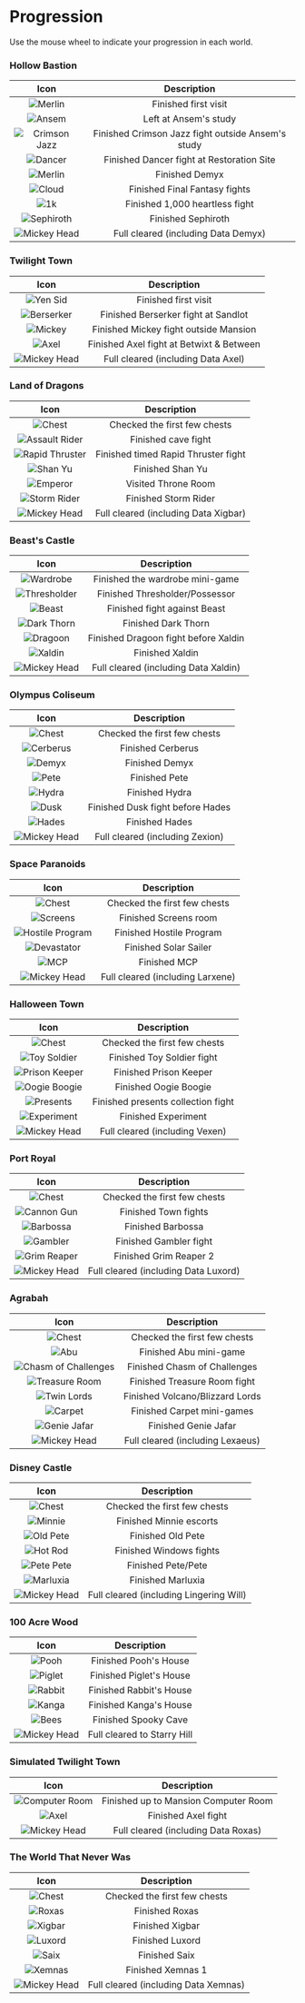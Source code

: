 # Progression

Use the mouse wheel to indicate your progression in each world.

### Hollow Bastion

Icon                | Description
:-----------------------------:|:---------------------------------:
![Merlin](src/main/resources/images/progression/merlin.png) | Finished first visit
![Ansem](src/main/resources/images/progression/ansem_the_wise.png) | Left at Ansem's study
![Crimson Jazz](src/main/resources/images/progression/crimson_jazz.png) | Finished Crimson Jazz fight outside Ansem's study
![Dancer](src/main/resources/images/progression/dancer.png) | Finished Dancer fight at Restoration Site
![Merlin](src/main/resources/images/progression/demyx.png) | Finished Demyx
![Cloud](src/main/resources/images/progression/cloud.png) | Finished Final Fantasy fights
![1k](src/main/resources/images/progression/1k.png) | Finished 1,000 heartless fight
![Sephiroth](src/main/resources/images/progression/sephiroth.png) | Finished Sephiroth
![Mickey Head](src/main/resources/images/Mickey_Head.png) | Full cleared (including Data Demyx)

### Twilight Town

Icon                | Description
:-----------------------------:|:---------------------------------:
![Yen Sid](src/main/resources/images/progression/yen_sid.png) | Finished first visit
![Berserker](src/main/resources/images/progression/berserker.png) | Finished Berserker fight at Sandlot
![Mickey](src/main/resources/images/progression/mickey.png) | Finished Mickey fight outside Mansion
![Axel](src/main/resources/images/progression/axel.png) | Finished Axel fight at Betwixt & Between
![Mickey Head](src/main/resources/images/Mickey_Head.png) | Full cleared (including Data Axel)

### Land of Dragons

Icon                | Description
:-----------------------------:|:---------------------------------:
![Chest](src/main/resources/images/progression/chest.png) | Checked the first few chests
![Assault Rider](src/main/resources/images/progression/assault_rider.png) | Finished cave fight
![Rapid Thruster](src/main/resources/images/progression/rapid_thruster.png) | Finished timed Rapid Thruster fight
![Shan Yu](src/main/resources/images/progression/shan_yu.png) | Finished Shan Yu
![Emperor](src/main/resources/images/progression/emperor.png) | Visited Throne Room
![Storm Rider](src/main/resources/images/progression/storm_rider.png) | Finished Storm Rider
![Mickey Head](src/main/resources/images/Mickey_Head.png) | Full cleared (including Data Xigbar)

### Beast's Castle

Icon                | Description
:-----------------------------:|:---------------------------------:
![Wardrobe](src/main/resources/images/progression/wardrobe.png) | Finished the wardrobe mini-game
![Thresholder](src/main/resources/images/progression/thresholder.png) | Finished Thresholder/Possessor
![Beast](src/main/resources/images/progression/beast.png) | Finished fight against Beast
![Dark Thorn](src/main/resources/images/progression/dark_thorn.png) | Finished Dark Thorn
![Dragoon](src/main/resources/images/progression/dragoon.png) | Finished Dragoon fight before Xaldin
![Xaldin](src/main/resources/images/progression/xaldin.png) | Finished Xaldin
![Mickey Head](src/main/resources/images/Mickey_Head.png) | Full cleared (including Data Xaldin)

### Olympus Coliseum

Icon                | Description
:-----------------------------:|:---------------------------------:
![Chest](src/main/resources/images/progression/chest.png) | Checked the first few chests
![Cerberus](src/main/resources/images/progression/cerberus.png) | Finished Cerberus
![Demyx](src/main/resources/images/progression/demyx.png) | Finished Demyx
![Pete](src/main/resources/images/progression/pete.png) | Finished Pete
![Hydra](src/main/resources/images/progression/hydra.png) | Finished Hydra
![Dusk](src/main/resources/images/progression/dusk.png) | Finished Dusk fight before Hades
![Hades](src/main/resources/images/progression/hades.png) | Finished Hades
![Mickey Head](src/main/resources/images/Mickey_Head.png) | Full cleared (including Zexion)

### Space Paranoids

Icon                | Description
:-----------------------------:|:---------------------------------:
![Chest](src/main/resources/images/progression/chest.png) | Checked the first few chests
![Screens](src/main/resources/images/progression/screens.png) | Finished Screens room
![Hostile Program](src/main/resources/images/progression/hostile_program.png) | Finished Hostile Program
![Devastator](src/main/resources/images/progression/devastator.png) | Finished Solar Sailer
![MCP](src/main/resources/images/progression/master_control_program.png) | Finished MCP
![Mickey Head](src/main/resources/images/Mickey_Head.png) | Full cleared (including Larxene)

### Halloween Town

Icon                | Description
:-----------------------------:|:---------------------------------:
![Chest](src/main/resources/images/progression/chest.png) | Checked the first few chests
![Toy Soldier](src/main/resources/images/progression/toy_soldier.png) | Finished Toy Soldier fight
![Prison Keeper](src/main/resources/images/progression/prison_keeper.png) | Finished Prison Keeper
![Oogie Boogie](src/main/resources/images/progression/oogie_boogie.png) | Finished Oogie Boogie
![Presents](src/main/resources/images/progression/presents.png) | Finished presents collection fight
![Experiment](src/main/resources/images/progression/experiment.png) | Finished Experiment
![Mickey Head](src/main/resources/images/Mickey_Head.png) | Full cleared (including Vexen)

### Port Royal

Icon                | Description
:-----------------------------:|:---------------------------------:
![Chest](src/main/resources/images/progression/chest.png) | Checked the first few chests
![Cannon Gun](src/main/resources/images/progression/cannon_gun.png) | Finished Town fights
![Barbossa](src/main/resources/images/progression/barbossa.png) | Finished Barbossa
![Gambler](src/main/resources/images/progression/gambler.png) | Finished Gambler fight
![Grim Reaper](src/main/resources/images/progression/grim_reaper.png) | Finished Grim Reaper 2
![Mickey Head](src/main/resources/images/Mickey_Head.png) | Full cleared (including Data Luxord)

### Agrabah

Icon                | Description
:-----------------------------:|:---------------------------------:
![Chest](src/main/resources/images/progression/chest.png) | Checked the first few chests
![Abu](src/main/resources/images/progression/abu.png) | Finished Abu mini-game
![Chasm of Challenges](src/main/resources/images/progression/chasm_of_challenges.png) | Finished Chasm of Challenges
![Treasure Room](src/main/resources/images/progression/treasure_room.png) | Finished Treasure Room fight
![Twin Lords](src/main/resources/images/progression/blizzard_lord.png) | Finished Volcano/Blizzard Lords
![Carpet](src/main/resources/images/progression/carpet.png) | Finished Carpet mini-games
![Genie Jafar](src/main/resources/images/progression/genie_jafar.png) | Finished Genie Jafar
![Mickey Head](src/main/resources/images/Mickey_Head.png) | Full cleared (including Lexaeus)

### Disney Castle

Icon                | Description
:-----------------------------:|:---------------------------------:
![Chest](src/main/resources/images/progression/chest.png) | Checked the first few chests
![Minnie](src/main/resources/images/progression/minnie.png) | Finished Minnie escorts
![Old Pete](src/main/resources/images/progression/old_pete.png) | Finished Old Pete
![Hot Rod](src/main/resources/images/progression/hot_rod.png) | Finished Windows fights
![Pete Pete](src/main/resources/images/progression/pete_pete.png) | Finished Pete/Pete
![Marluxia](src/main/resources/images/progression/marluxia.png) | Finished Marluxia
![Mickey Head](src/main/resources/images/Mickey_Head.png) | Full cleared (including Lingering Will)

### 100 Acre Wood

Icon                | Description
:-----------------------------:|:---------------------------------:
![Pooh](src/main/resources/images/progression/pooh.png) | Finished Pooh's House
![Piglet](src/main/resources/images/progression/piglet.png) | Finished Piglet's House
![Rabbit](src/main/resources/images/progression/rabbit.png) | Finished Rabbit's House
![Kanga](src/main/resources/images/progression/kanga.png) | Finished Kanga's House
![Bees](src/main/resources/images/progression/bees.png) | Finished Spooky Cave
![Mickey Head](src/main/resources/images/Mickey_Head.png) | Full cleared to Starry Hill

### Simulated Twilight Town

Icon                | Description
:-----------------------------:|:---------------------------------:
![Computer Room](src/main/resources/images/progression/computer_room.png) | Finished up to Mansion Computer Room
![Axel](src/main/resources/images/progression/axel.png) | Finished Axel fight
![Mickey Head](src/main/resources/images/Mickey_Head.png) | Full cleared (including Data Roxas)

### The World That Never Was

Icon                | Description
:-----------------------------:|:---------------------------------:
![Chest](src/main/resources/images/progression/chest.png) | Checked the first few chests
![Roxas](src/main/resources/images/progression/roxas.png) | Finished Roxas
![Xigbar](src/main/resources/images/progression/xigbar.png) | Finished Xigbar
![Luxord](src/main/resources/images/progression/luxord.png) | Finished Luxord
![Saix](src/main/resources/images/progression/saix.png) | Finished Saix
![Xemnas](src/main/resources/images/progression/xemnas.png) | Finished Xemnas 1
![Mickey Head](src/main/resources/images/Mickey_Head.png) | Full cleared (including Data Xemnas)
